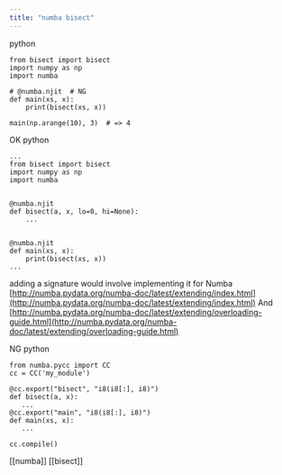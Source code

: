 ```yaml
---
title: "numba bisect"
---
```


python

```
from bisect import bisect
import numpy as np
import numba

# @numba.njit  # NG
def main(xs, x):
    print(bisect(xs, x))

main(np.arange(10), 3)  # => 4
```


OK
python

```
...
from bisect import bisect
import numpy as np
import numba


@numba.njit
def bisect(a, x, lo=0, hi=None):
    ...


@numba.njit
def main(xs, x):
    print(bisect(xs, x))
... 
```



adding a signature would involve implementing it for Numba
[http://numba.pydata.org/numba-doc/latest/extending/index.html](http://numba.pydata.org/numba-doc/latest/extending/index.html)
And [http://numba.pydata.org/numba-doc/latest/extending/overloading-guide.html](http://numba.pydata.org/numba-doc/latest/extending/overloading-guide.html)

NG
python

```
from numba.pycc import CC
cc = CC('my_module')

@cc.export("bisect", "i8(i8[:], i8)")
def bisect(a, x):
   ...
@cc.export("main", "i8(i8[:], i8)")
def main(xs, x):
   ...

cc.compile()
```



[[numba]] [[bisect]]
